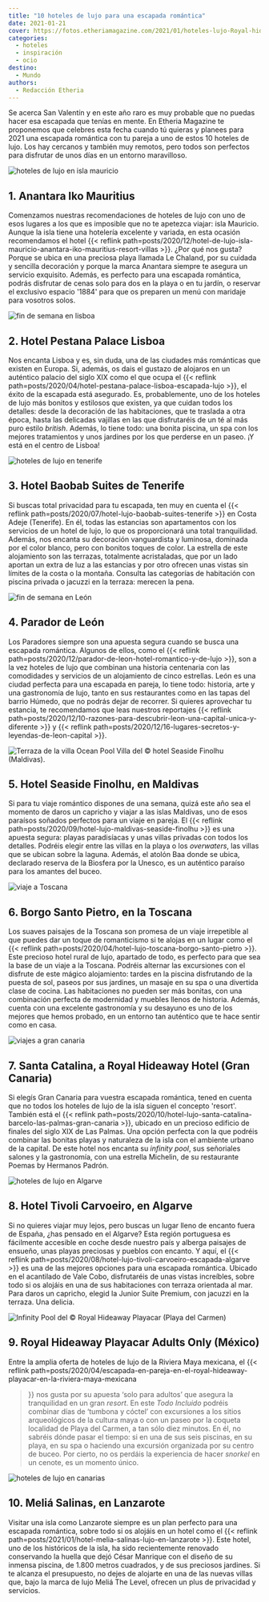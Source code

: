 ```yaml
---
title: "10 hoteles de lujo para una escapada romántica"
date: 2021-01-21
cover: https://fotos.etheriamagazine.com/2021/01/hoteles-lujo-Royal-hideaway-playacar.jpg
categories: 
  - hoteles
  - inspiración
  - ocio
destino: 
  - Mundo
authors: 
  - Redacción Etheria
---
```


Se acerca San Valentín y en este año raro es muy probable que no puedas hacer esa escapada que tenías en mente. En Etheria Magazine te proponemos que celebres esta fecha cuando tú quieras y planees para 2021 una escapada romántica con tu pareja a uno de estos 10 hoteles de lujo. Los hay cercanos y también muy remotos, pero todos son perfectos para disfrutar de unos días en un entorno maravilloso.

![hoteles de lujo en isla mauricio](https://fotos.etheriamagazine.com/2021/01/Hoteles-lujo-Anantara-Mauricio.jpg "Romántica cena en la playa en el © Anantara Iko Mauritius.")

## 1\. Anantara Iko Mauritius

Comenzamos nuestras recomendaciones de hoteles de lujo con uno de esos lugares a los que 
es imposible que no te apetezca viajar: isla Mauricio. Aunque la isla tiene una 
hotelería excelente y variada, en esta ocasión recomendamos el hotel {{< reflink 
path=posts/2020/12/hotel-de-lujo-isla-mauricio-anantara-iko-mauritius-resort-villas >}}. 
¿Por qué nos gusta? Porque se ubica en una preciosa playa llamada Le Chaland, por su 
cuidada y sencilla decoración y porque la marca Anantara siempre te asegura un servicio 
exquisito. Además, es perfecto para una escapada romántica, podrás disfrutar de cenas 
solo para dos en la playa o en tu jardín, o reservar el exclusivo espacio '1884' para 
que os preparen un menú con maridaje para vosotros solos. 

![fin de semana en lisboa](https://fotos.etheriamagazine.com/2021/01/hoteles-lujo.Pestana-palace.jpg "Hora del té en el hotel © Pestana Palace de Lisboa.")

## 2\. Hotel Pestana Palace Lisboa

Nos encanta Lisboa y es, sin duda, una de las ciudades más románticas que existen en 
Europa. Si, además, os dais el gustazo de alojaros en un auténtico palacio del siglo XIX 
como el que ocupa el {{< reflink 
path=posts/2020/04/hotel-pestana-palace-lisboa-escapada-lujo >}}, el éxito de la 
escapada está asegurado. Es, probablemente, uno de los hoteles de lujo más bonitos y 
estilosos que existen, ya que cuidan todos los detalles: desde la decoración de las 
habitaciones, que te traslada a otra época, hasta las delicadas vajillas en las que 
disfrutaréis de un té al más puro estilo _british_. Además, lo tiene todo: una bonita 
piscina, un spa con los mejores tratamientos y unos jardines por los que perderse en un 
paseo. ¡Y está en el centro de Lisboa! 

![hoteles de lujo en tenerife](https://fotos.etheriamagazine.com/2021/01/hoteles-lujobaobab-tenerife.jpg "Piscina privada de una de las suites del © Baobab Suites Hotel")

## 3\. Hotel Baobab Suites de Tenerife

Si buscas total privacidad para tu escapada, ten muy en cuenta el {{< reflink 
path=posts/2020/07/hotel-lujo-baobab-suites-tenerife >}} en Costa Adeje (Tenerife). En 
él, todas las estancias son apartamentos con los servicios de un hotel de lujo, lo que 
os proporcionará una total tranquilidad. Además, nos encanta su decoración vanguardista 
y luminosa, dominada por el color blanco, pero con bonitos toques de color. La estrella 
de este alojamiento son las terrazas, totalmente acristaladas, que por un lado aportan 
un extra de luz a las estancias y por otro ofrecen unas vistas sin límites de la costa o 
la montaña. Consulta las categorías de habitación con piscina privada o jacuzzi en la 
terraza: merecen la pena. 

![fin de semana en León](https://fotos.etheriamagazine.com/2021/01/hoteles-lujo-Parador-leon.jpg "Fachada del © Parador de León.")

## 4\. Parador de León

Los Paradores siempre son una apuesta segura cuando se busca una escapada romántica. 
Algunos de ellos, como el {{< reflink 
path=posts/2020/12/parador-de-leon-hotel-romantico-y-de-lujo >}}, son a la vez hoteles 
de lujo que combinan una historia centenaria con las comodidades y servicios de un 
alojamiento de cinco estrellas. León es una ciudad perfecta para una escapada en pareja, 
lo tiene todo: historia, arte y una gastronomía de lujo, tanto en sus restaurantes como 
en las tapas del barrio Húmedo, que no podrás dejar de recorrer. Si quieres aprovechar 
tu estancia, te recomendamos que leas nuestros reportajes {{< reflink 
path=posts/2020/12/10-razones-para-descubrir-leon-una-capital-unica-y-diferente >}} y 
{{< reflink path=posts/2020/12/16-lugares-secretos-y-leyendas-de-leon-capital >}}. 

![](https://fotos.etheriamagazine.com/2021/01/hoteles-lujo-seaside-finolhu.jpg "Terraza de la villa Ocean Pool Villa del © hotel Seaside Finolhu (Maldivas).")

## 5\. Hotel Seaside Finolhu, en Maldivas

Si para tu viaje romántico dispones de una semana, quizá este año sea el momento de 
daros un capricho y viajar a las islas Maldivas, uno de esos paraísos soñados perfectos 
para un viaje en pareja. El {{< reflink 
path=posts/2020/09/hotel-lujo-maldivas-seaside-finolhu >}} es una apuesta segura: playas 
paradisíacas y unas villas privadas con todos los detalles. Podréis elegir entre las 
villas en la playa o los _overwaters_, las villas que se ubican sobre la laguna. Además, 
el atolón Baa donde se ubica, declarado reserva de la Biosfera por la Unesco, es un 
auténtico paraíso para los amantes del buceo. 

![viaje a Toscana](https://fotos.etheriamagazine.com/2021/01/hotele-lujo-Borgo-Santo-Prieto.jpg "Panorámica del © Borgo Santo Pietro")

## 6\. Borgo Santo Pietro, en la Toscana

Los suaves paisajes de la Toscana son promesa de un viaje irrepetible al que puedes dar 
un toque de romanticismo si te alojas en un lugar como el {{< reflink 
path=posts/2020/04/hotel-lujo-toscana-borgo-santo-pietro >}}. Este precioso hotel rural 
de lujo, apartado de todo, es perfecto para que sea la base de un viaje a la Toscana. 
Podréis alternar las excursiones con el disfrute de este mágico alojamiento: tardes en 
la piscina disfrutando de la puesta de sol, paseos por sus jardines, un masaje en su spa 
o una divertida clase de cocina. Las habitaciones no pueden ser más bonitas, con una 
combinación perfecta de modernidad y muebles llenos de historia. Además, cuenta con una 
excelente gastronomía y su desayuno es uno de los mejores que hemos probado, en un 
entorno tan auténtico que te hace sentir como en casa. 

![viajes a gran canaria](https://fotos.etheriamagazine.com/2021/01/hoteles-lujo-santa-catalina.jpg "Piscina del © Santa Catalina, a Royal Hideaway Resort (Las Palmas)")

## 7\. Santa Catalina, a Royal Hideaway Hotel (Gran Canaria)

Si elegís Gran Canaria para vuestra escapada romántica, tened en cuenta que no todos los 
hoteles de lujo de la isla siguen el concepto 'resort'. También está el {{< reflink 
path=posts/2020/10/hotel-lujo-santa-catalina-barcelo-las-palmas-gran-canaria >}}, 
ubicado en un precioso edificio de finales del siglo XIX de Las Palmas. Una opción 
perfecta con la que podréis combinar las bonitas playas y naturaleza de la isla con el 
ambiente urbano de la capital. De este hotel nos encanta su _infinity pool_, sus 
señoriales salones y la gastronomía, con una estrella Michelin, de su restaurante Poemas 
by Hermanos Padrón. 

![hoteles de lujo en Algarve](https://fotos.etheriamagazine.com/2021/01/hoteles-lujo-tivoli-cavoerio.jpg "Piscina del © hotel Tivoli Carvoeiro")

## 8\. Hotel Tivoli Carvoeiro, en Algarve

Si no quieres viajar muy lejos, pero buscas un lugar lleno de encanto fuera de España, 
¿has pensado en el Algarve? Esta región portuguesa es fácilmente accesible en coche 
desde nuestro país y alberga paisajes de ensueño, unas playas preciosas y pueblos con 
encanto. Y aquí, el {{< reflink 
path=posts/2020/08/hotel-lujo-tivoli-carvoeiro-escapada-algarve >}} es una de las 
mejores opciones para una escapada romántica. Ubicado en el acantilado de Vale Cobo, 
disfrutaréis de unas vistas increíbles, sobre todo si os alojáis en una de sus 
habitaciones con terraza orientada al mar. Para daros un capricho, elegid la Junior 
Suite Premium, con jacuzzi en la terraza. Una delicia. 

![](https://fotos.etheriamagazine.com/2021/01/hoteles-lujo-Royal-hideaway-playacar.jpg "Infinity Pool del © Royal Hideaway Playacar (Playa del Carmen)")

## 9\. Royal Hideaway Playacar Adults Only (México)

Entre la amplia oferta de hoteles de lujo de la Riviera Maya mexicana, el {{< reflink 
path=posts/2020/04/escapada-en-pareja-en-el-royal-hideaway-playacar-en-la-riviera-maya-mexicana 
>}} nos gusta por su apuesta ‘solo para adultos’ que asegura la tranquilidad en un gran 
_resort_. En este _Todo Incluido_ podréis combinar días de ‘tumbona y cóctel’ con 
excursiones a los sitios arqueológicos de la cultura maya o con un paseo por la coqueta 
localidad de Playa del Carmen, a tan sólo diez minutos. En él, no sabréis dónde pasar el 
tiempo: si en una de sus seis piscinas, en su playa, en su spa o haciendo una excursión 
organizada por su centro de buceo. Por cierto, no os perdáis la experiencia de hacer 
_snorkel_ en un cenote, es un momento único. 

![hoteles de lujo en canarias](https://fotos.etheriamagazine.com/2021/01/hoteles-lujo-melia-salinas-playa.jpg "Playa frente al © hotel Meliá Salinas")

## 10\. Meliá Salinas, en Lanzarote

Visitar una isla como Lanzarote siempre es un plan perfecto para una escapada romántica, 
sobre todo si os alojáis en un hotel como el {{< reflink 
path=posts/2021/01/hotel-melia-salinas-lujo-en-lanzarote >}}. Este hotel, uno de los 
históricos de la isla, ha sido recientemente renovado conservando la huella que dejó 
César Manrique con el diseño de su inmensa piscina, de 1.800 metros cuadrados, y de sus 
preciosos jardines. Si te alcanza el presupuesto, no dejes de alojarte en una de las 
nuevas villas que, bajo la marca de lujo Meliá The Level, ofrecen un plus de privacidad 
y servicios.
